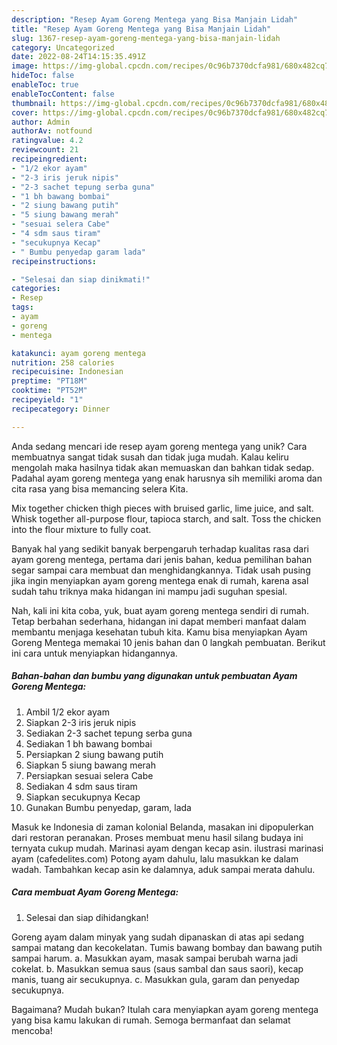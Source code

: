 ```yaml
---
description: "Resep Ayam Goreng Mentega yang Bisa Manjain Lidah"
title: "Resep Ayam Goreng Mentega yang Bisa Manjain Lidah"
slug: 1367-resep-ayam-goreng-mentega-yang-bisa-manjain-lidah
category: Uncategorized
date: 2022-08-24T14:15:35.491Z
image: https://img-global.cpcdn.com/recipes/0c96b7370dcfa981/680x482cq70/ayam-goreng-mentega-foto-resep-utama.jpg
hideToc: false
enableToc: true
enableTocContent: false
thumbnail: https://img-global.cpcdn.com/recipes/0c96b7370dcfa981/680x482cq70/ayam-goreng-mentega-foto-resep-utama.jpg
cover: https://img-global.cpcdn.com/recipes/0c96b7370dcfa981/680x482cq70/ayam-goreng-mentega-foto-resep-utama.jpg
author: Admin
authorAv: notfound
ratingvalue: 4.2
reviewcount: 21
recipeingredient:
- "1/2 ekor ayam"
- "2-3 iris jeruk nipis"
- "2-3 sachet tepung serba guna"
- "1 bh bawang bombai"
- "2 siung bawang putih"
- "5 siung bawang merah"
- "sesuai selera Cabe"
- "4 sdm saus tiram"
- "secukupnya Kecap"
- " Bumbu penyedap garam lada"
recipeinstructions:

- "Selesai dan siap dinikmati!"
categories:
- Resep
tags:
- ayam
- goreng
- mentega

katakunci: ayam goreng mentega 
nutrition: 258 calories
recipecuisine: Indonesian
preptime: "PT18M"
cooktime: "PT52M"
recipeyield: "1"
recipecategory: Dinner

---
```





Anda sedang mencari ide resep ayam goreng mentega yang unik? Cara membuatnya sangat tidak susah dan tidak juga mudah. Kalau keliru mengolah maka hasilnya tidak akan memuaskan dan bahkan tidak sedap. Padahal ayam goreng mentega yang enak harusnya sih memiliki aroma dan cita rasa yang bisa memancing selera Kita.





Mix together chicken thigh pieces with bruised garlic, lime juice, and salt. Whisk together all-purpose flour, tapioca starch, and salt. Toss the chicken into the flour mixture to fully coat.

Banyak hal yang sedikit banyak berpengaruh terhadap kualitas rasa dari ayam goreng mentega, pertama dari jenis bahan, kedua pemilihan bahan segar sampai cara membuat dan menghidangkannya. Tidak usah pusing jika ingin menyiapkan ayam goreng mentega enak di rumah, karena asal sudah tahu triknya maka hidangan ini mampu jadi suguhan spesial.






Nah, kali ini kita coba, yuk, buat ayam goreng mentega sendiri di rumah. Tetap berbahan sederhana, hidangan ini dapat memberi manfaat dalam membantu menjaga kesehatan tubuh kita. Kamu bisa menyiapkan Ayam Goreng Mentega memakai 10 jenis bahan dan 0 langkah pembuatan. Berikut ini cara untuk menyiapkan hidangannya.

<!--inarticleads1-->

##### Bahan-bahan dan bumbu yang digunakan untuk pembuatan Ayam Goreng Mentega:

1. Ambil 1/2 ekor ayam
1. Siapkan 2-3 iris jeruk nipis
1. Sediakan 2-3 sachet tepung serba guna
1. Sediakan 1 bh bawang bombai
1. Persiapkan 2 siung bawang putih
1. Siapkan 5 siung bawang merah
1. Persiapkan sesuai selera Cabe
1. Sediakan 4 sdm saus tiram
1. Siapkan secukupnya Kecap
1. Gunakan  Bumbu penyedap, garam, lada


Masuk ke Indonesia di zaman kolonial Belanda, masakan ini dipopulerkan dari restoran peranakan. Proses membuat menu hasil silang budaya ini ternyata cukup mudah. Marinasi ayam dengan kecap asin. ilustrasi marinasi ayam (cafedelites.com) Potong ayam dahulu, lalu masukkan ke dalam wadah. Tambahkan kecap asin ke dalamnya, aduk sampai merata dahulu. 

<!--inarticleads2-->

##### Cara membuat Ayam Goreng Mentega:


1. Selesai dan siap dihidangkan!

Goreng ayam dalam minyak yang sudah dipanaskan di atas api sedang sampai matang dan kecokelatan. Tumis bawang bombay dan bawang putih sampai harum. a. Masukkan ayam, masak sampai berubah warna jadi cokelat. b. Masukkan semua saus (saus sambal dan saus saori), kecap manis, tuang air secukupnya. c. Masukkan gula, garam dan penyedap secukupnya. 

Bagaimana? Mudah bukan? Itulah cara menyiapkan ayam goreng mentega yang bisa kamu lakukan di rumah. Semoga bermanfaat dan selamat mencoba!
